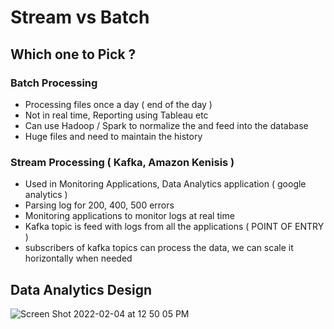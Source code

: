 # Stream vs Batch 

## Which one to Pick ?
### Batch Processing 
- Processing files once a day ( end of the day )
- Not in real time, Reporting using Tableau etc 
- Can use Hadoop / Spark to normalize the and feed into the database 
- Huge files and need to maintain the history 

### Stream Processing ( Kafka, Amazon Kenisis )
- Used in Monitoring Applications, Data Analytics application ( google analytics )
- Parsing log for 200, 400, 500 errors 
- Monitoring applications to monitor logs at real time 
- Kafka topic is feed with logs from all the applications ( POINT OF ENTRY )
- subscribers of kafka topics can process the data, we can scale it horizontally when needed 

## Data Analytics Design 

![Screen Shot 2022-02-04 at 12 50 05 PM](https://user-images.githubusercontent.com/16902666/152578260-d909bd31-4ae2-46b7-b622-be021909c4ae.png)
